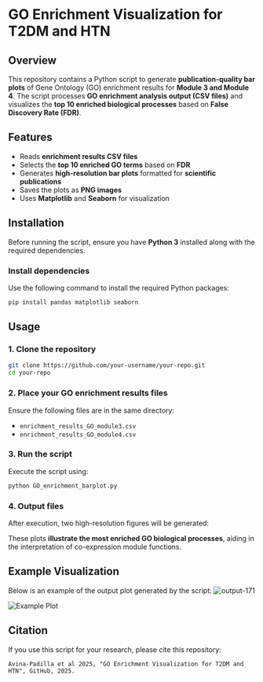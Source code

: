 # GO Enrichment Visualization for T2DM and HTN  

## Overview  
This repository contains a Python script to generate **publication-quality bar plots** of Gene Ontology (GO) enrichment results for **Module 3 and Module 4**. The script processes **GO enrichment analysis output (CSV files)** and visualizes the **top 10 enriched biological processes** based on **False Discovery Rate (FDR)**.

## Features  
- Reads **enrichment results CSV files**  
- Selects the **top 10 enriched GO terms** based on **FDR**  
- Generates **high-resolution bar plots** formatted for **scientific publications**  
- Saves the plots as **PNG images**  
- Uses **Matplotlib** and **Seaborn** for visualization  

## Installation  
Before running the script, ensure you have **Python 3** installed along with the required dependencies.

### **Install dependencies**  
Use the following command to install the required Python packages:  
```bash
pip install pandas matplotlib seaborn
```

## Usage  
### **1. Clone the repository**  
```bash
git clone https://github.com/your-username/your-repo.git
cd your-repo
```

### **2. Place your GO enrichment results files**  
Ensure the following files are in the same directory:  
- `enrichment_results_GO_module3.csv`
- `enrichment_results_GO_module4.csv`

### **3. Run the script**  
Execute the script using:  
```bash
python GO_enrichment_barplot.py
```

### **4. Output files**  
After execution, two high-resolution figures will be generated:  


These plots **illustrate the most enriched GO biological processes**, aiding in the interpretation of co-expression module functions.

## Example Visualization  
Below is an example of the output plot generated by the script:
![output-171](https://github.com/user-attachments/assets/e3bc8c23-2374-4e4f-aaa4-eee8fb938c20)

![Example Plot](GO_enrichment_barplot_Module_3.png)

## Citation  
If you use this script for your research, please cite this repository:  
```
Avina-Padilla et al 2025, "GO Enrichment Visualization for T2DM and HTN", GitHub, 2025.
```

